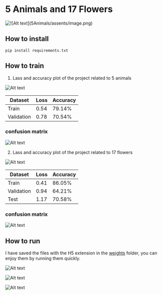 # 5 Animals and 17 Flowers

![!\[Alt text\](5Animals/assents/image.png)](17Flowers/assents/image.png)


## How to install

```
pip install requirements.txt
```

## How to train

1. Lass and accuracy  plot of the project related to 5 animals

![Alt text](5Animals/assents/output3.png)

| Dataset       | Loss        | Accuracy |
| -------       | ---         | ---      |
| Train         |    0.54   | 79.14%     | 
| Validation    |    0.78   | 70.54%     |

  ###  confusion matrix 

![Alt text](5Animals/assents/output2.png)

2. Lass and accuracy  plot of the project related to
17 flowers

![Alt text](17Flowers/assents/output.png)


| Dataset       | Loss      | Accuracy |
| -------       | ---       | ---      |
| Train         |    0.41   | 86.05%   | 
| Validation    |    0.94   | 64.21%   |
| Test          |    1.17   | 70.58%   | 


  ###  confusion matrix 

![Alt text](17Flowers/assents/output2.png)


## How to run

I have saved the files with the H5 extension in the [weights](https://drive.google.com/drive/folders/12bdbZoNq5lRNb9XbeVFOUfainYlblwzP?usp=drive_link) folder, you can enjoy them by running them quickly.


![Alt text](17Flowers/assents/1697894840509.jpg)

![Alt text](17Flowers/assents/1697894840503.jpg)

![Alt text](17Flowers/assents/1697894840495.jpg)